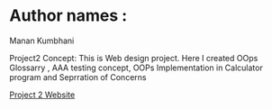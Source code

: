 # Author names :
Manan Kumbhani

Project2 Concept:
This is Web design project. Here I created OOps Glossarry , AAA testing concept, OOPs Implementation in Calculator program and Seprration of Concerns

[Project 2 Website](http://project2c.eastus.azurecontainer.io)